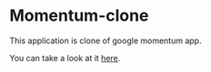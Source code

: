 # Momentum-clone

This application is clone of google momentum app.

You can take a look at it [here](https://kim-ensu.github.io/momentum-clone/).
